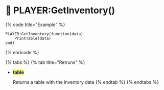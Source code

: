 # 🔵 PLAYER:GetInventory()

{% code title="Example" %}
```
PLAYER:GetInventory(function(data)
    PrintTable(data)
end)
```
{% endcode %}

{% tabs %}
{% tab title="Retruns" %}
*   <mark style="color:blue;">**table**</mark>

    Returns a table with the inventory data
{% endtab %}
{% endtabs %}
